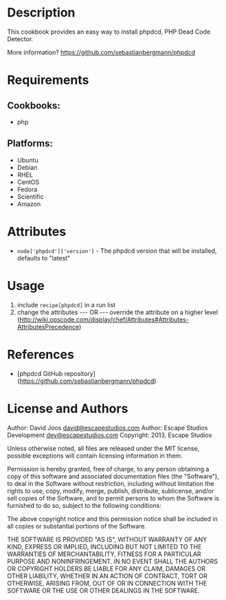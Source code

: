 Description
===========

This cookbook provides an easy way to install phpdcd, PHP Dead Code Detector.

More information?
https://github.com/sebastianbergmann/phpdcd

Requirements
============

## Cookbooks:

* php

## Platforms:

* Ubuntu
* Debian
* RHEL
* CentOS
* Fedora
* Scientific
* Amazon

Attributes
==========

* `node['phpdcd']['version']` - The phpdcd version that will be installed, defaults to "latest"

Usage
=====

1) include `recipe[phpdcd]` in a run list
2)
	change the attributes
	--- OR ---
	override the attribute on a higher level (http://wiki.opscode.com/display/chef/Attributes#Attributes-AttributesPrecedence)

References
==========

* [phpdcd GitHub repository] (https://github.com/sebastianbergmann/phpdcd)

License and Authors
===================

Author: David Joos <david@escapestudios.com>
Author: Escape Studios Development <dev@escapestudios.com>
Copyright: 2013, Escape Studios

Unless otherwise noted, all files are released under the MIT license,
possible exceptions will contain licensing information in them.

Permission is hereby granted, free of charge, to any person obtaining a copy
of this software and associated documentation files (the "Software"), to deal
in the Software without restriction, including without limitation the rights
to use, copy, modify, merge, publish, distribute, sublicense, and/or sell
copies of the Software, and to permit persons to whom the Software is
furnished to do so, subject to the following conditions:

The above copyright notice and this permission notice shall be included in
all copies or substantial portions of the Software.

THE SOFTWARE IS PROVIDED "AS IS", WITHOUT WARRANTY OF ANY KIND, EXPRESS OR
IMPLIED, INCLUDING BUT NOT LIMITED TO THE WARRANTIES OF MERCHANTABILITY,
FITNESS FOR A PARTICULAR PURPOSE AND NONINFRINGEMENT. IN NO EVENT SHALL THE
AUTHORS OR COPYRIGHT HOLDERS BE LIABLE FOR ANY CLAIM, DAMAGES OR OTHER
LIABILITY, WHETHER IN AN ACTION OF CONTRACT, TORT OR OTHERWISE, ARISING FROM,
OUT OF OR IN CONNECTION WITH THE SOFTWARE OR THE USE OR OTHER DEALINGS IN
THE SOFTWARE.